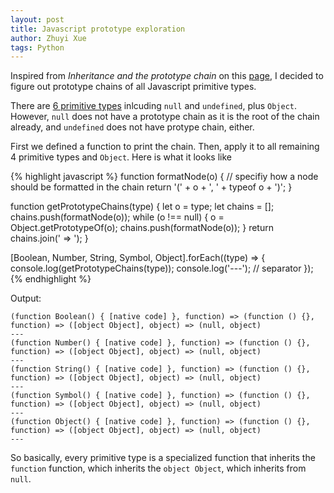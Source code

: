 ```yaml
---
layout: post
title: Javascript prototype exploration
author: Zhuyi Xue
tags: Python
---
```



Inspired from *Inheritance and the prototype chain* on
this
[page](https://developer.mozilla.org/en/docs/Web/JavaScript/Inheritance_and_the_prototype_chain),
I decided to figure out prototype chains of all Javascript primitive types.


There
are
[6 primitive types](https://developer.mozilla.org/en-US/docs/Web/JavaScript/Data_structures) inlcuding
`null` and `undefined`, plus `Object`. However, `null` does not have a prototype
chain as it is the root of the chain already, and `undefined` does not have
protype chain, either.

First we defined a function to print the chain. Then, apply it to all remaining 4
primitive types and `Object`. Here is what it looks like



{% highlight javascript %}
function formatNode(o) {
    // specifiy how a node should be formatted in the chain
    return '(' + o + ', ' + typeof o + ')';
}

function getPrototypeChains(type) {
    let o = type;
    let chains = [];
    chains.push(formatNode(o));
    while (o !== null) {
        o = Object.getPrototypeOf(o);
        chains.push(formatNode(o));
    }
    return chains.join(' => ');
}

[Boolean, Number, String, Symbol, Object].forEach((type) => {
    console.log(getPrototypeChains(type));
    console.log('---');  // separator
});
{% endhighlight %}

Output:


```
(function Boolean() { [native code] }, function) => (function () {}, function) => ([object Object], object) => (null, object)
---
(function Number() { [native code] }, function) => (function () {}, function) => ([object Object], object) => (null, object)
---
(function String() { [native code] }, function) => (function () {}, function) => ([object Object], object) => (null, object)
---
(function Symbol() { [native code] }, function) => (function () {}, function) => ([object Object], object) => (null, object)
---
(function Object() { [native code] }, function) => (function () {}, function) => ([object Object], object) => (null, object)
---
```

So basically, every primitive type is a specialized function that inherits the
`function` function, which inherits the `object Object`, which inherits from
`null`.
